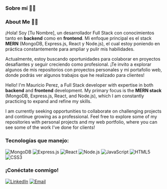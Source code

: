 ### Sobre mí 👨‍💻
### About Me 👨‍💻

¡Hola! Soy [Tu Nombre], un desarrollador Full Stack con conocimientos tanto en **backend** como en **frontend**. Mi enfoque principal es el stack **MERN** (MongoDB, Express.js, React y Node.js), el cual estoy poniendo en práctica constantemente para ampliar y pulir mis habilidades.

Actualmente, estoy buscando oportunidades para colaborar en proyectos desafiantes y seguir creciendo como profesional. ¡Te invito a explorar algunos de mis repositorios con proyectos personales y mi portafolio web, donde podrás ver algunos trabajos que he realizado para clientes!

Hello! I'm Mauricio Perez, a Full Stack developer with expertise in both **backend** and **frontend** development. My primary focus is the **MERN stack** (MongoDB, Express.js, React, and Node.js), which I am constantly practicing to expand and refine my skills.

I am currently seeking opportunities to collaborate on challenging projects and continue growing as a professional. Feel free to explore some of my repositories with personal projects and my web portfolio, where you can see some of the work I've done for clients!

### Tecnologías que manejo:
![MongoDB](https://img.shields.io/badge/MongoDB-47A248?style=for-the-badge&logo=mongodb&logoColor=white)
![Express.js](https://img.shields.io/badge/Express.js-000000?style=for-the-badge&logo=express&logoColor=white)
![React](https://img.shields.io/badge/React-61DAFB?style=for-the-badge&logo=react&logoColor=black)
![Node.js](https://img.shields.io/badge/Node.js-339933?style=for-the-badge&logo=node.js&logoColor=white)
![JavaScript](https://img.shields.io/badge/JavaScript-F7DF1E?style=for-the-badge&logo=javascript&logoColor=black)
![HTML5](https://img.shields.io/badge/HTML5-E34F26?style=for-the-badge&logo=html5&logoColor=white)
![CSS3](https://img.shields.io/badge/CSS3-1572B6?style=for-the-badge&logo=css3&logoColor=white)

<!--### Mis proyectos:
- [Repositorios destacados](https://github.com/tu-usuario?tab=repositories)
- [Portafolio web](https://tu-portafolio.com)-->

### ¡Conéctate conmigo!
[![LinkedIn](https://img.shields.io/badge/LinkedIn-0077B5?style=for-the-badge&logo=linkedin&logoColor=white)](https://www.linkedin.com/in/mauricio-perez-885973258/)
[![Email](https://img.shields.io/badge/Email-D14836?style=for-the-badge&logo=gmail&logoColor=white)](mailto:mauperez9918@gmail.com)

<!--
**mauperez9918/mauperez9918** is a ✨ _special_ ✨ repository because its `README.md` (this file) appears on your GitHub profile.

Here are some ideas to get you started:

- 🔭 I’m currently working on ...
- 🌱 I’m currently learning ...
- 👯 I’m looking to collaborate on ...
- 🤔 I’m looking for help with ...
- 💬 Ask me about ...
- 📫 How to reach me: ...
- 😄 Pronouns: ...
- ⚡ Fun fact: ...
-->
